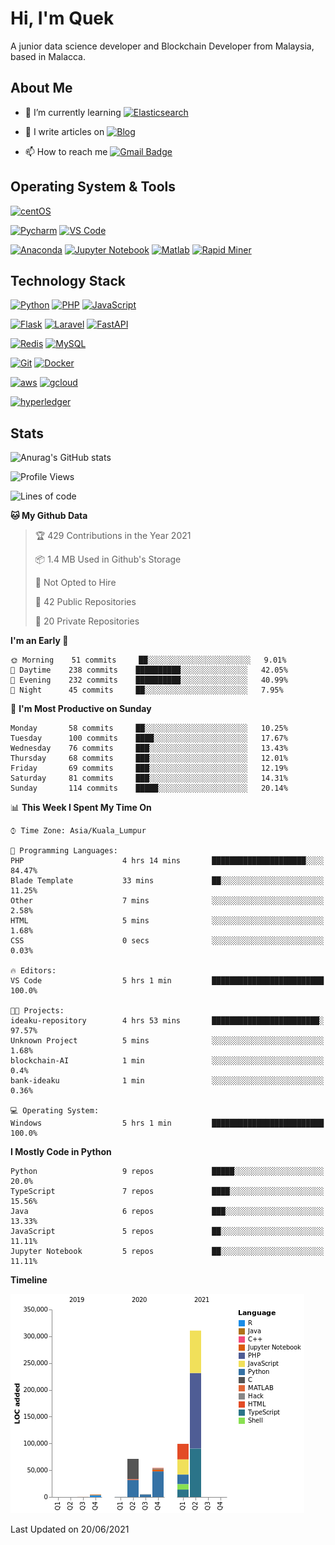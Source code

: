 # Hi, I'm Quek

A junior data science developer and Blockchain Developer from Malaysia, based in Malacca.

## About Me

- 🌱 I’m currently learning [![Elasticsearch](https://img.shields.io/badge/-docker-005571?style=for-the-badge&logo=docker&logoColor=ffffff)](https://www.docker.com/)

- 📝 I write articles on [![Blog](https://img.shields.io/badge/-medium-ffffff?style=for-the-badge&logo=medium&logoColor=000000)](https://medium.com/)

- 📫 How to reach me [![Gmail Badge](https://img.shields.io/badge/-gmail-c14438?style=for-the-badge&logo=Gmail&logoColor=ffffff)](mailto:qyaojing@gmail.com) 

## Operating System & Tools

[![centOS](https://img.shields.io/badge/CentOS-7.0-blue?style=flat-square&logo=CentOS&logoColor=262577)](https://www.centos.org/)

[![Pycharm](https://img.shields.io/badge/IDE-PyCharm-yellow?style=flat-square&logo=JetBrains)](https://www.jetbrains.com/pycharm/)
[![VS Code](https://img.shields.io/badge/IDE-VSCode-%23007ACC?style=flat-square&logo=Visual-studio-code)](https://code.visualstudio.com/)

[![Anaconda](https://img.shields.io/badge/DS_IDE-anaconda-%23007ACC?style=flat-square&logo=anaconda)](https://www.anaconda.com/)
[![Jupyter Notebook](https://img.shields.io/badge/DS_IDE-JupyterNotebook-%23007ACC?style=flat-square&logo=jupyter)](https://jupyter.org/)
[![Matlab](https://img.shields.io/badge/DS_IDE-Matlab-%23007ACC?style=flat-square&logo=matlab)](https://www.mathworks.com/products/matlab.html)
[![Rapid Miner](https://img.shields.io/badge/DS_IDE-RapidMiner-%23007ACC?style=flat-square&logo=rapidminer)](https://rapidminer.com/)

## Technology Stack

[![Python](https://img.shields.io/badge/-Python-3776AB?style=flat-square&logo=python&logoColor=ffffff)](https://www.python.org/)
[![PHP](https://img.shields.io/badge/-php-00ADD8?style=flat-square&logo=go&logoColor=ffffff)](https://www.php.net/)
[![JavaScript](https://img.shields.io/badge/-JavaScript-%23F7DF1C?style=flat-square&logo=javascript&logoColor=000000&labelColor=%23F7DF1C&color=%23FFCE5A)](https://www.javascript.com/)

[![Flask](https://img.shields.io/badge/-Flask-000000?style=flat-square&logo=Flask&logoColor=ffffff)](https://flask.palletsprojects.com/)
[![Laravel](https://img.shields.io/badge/-Laravel-000000?style=flat-square&logo=Laravel&logoColor=ff2d20)](https://laravel.com/)
[![FastAPI](https://img.shields.io/badge/-FastAPI-ffffff?style=flat-square&logo=FastAPI&logoColor=009688)](https://fastapi.tiangolo.com/)

[![Redis](https://img.shields.io/badge/-Redis-DC382D?style=flat-square&logo=Redis&logoColor=ffffff)](https://redis.io/)
[![MySQL](https://img.shields.io/badge/-MySQL-4479A1?style=flat-square&logo=MySQL&logoColor=ffffff)](https://www.mysql.com/)


[![Git](https://img.shields.io/badge/-Git-%23F05032?style=flat-square&logo=git&logoColor=%23ffffff)](https://git-scm.com/)
[![Docker](https://img.shields.io/badge/-Docker-2496ED?style=flat-square&logo=docker&logoColor=ffffff)](https://www.docker.com/)


[![aws](https://img.shields.io/badge/-amazonaws-%23F05032?style=flat-square&logo=amazon-aws&logoColor=%23ffffff)](https://git-scm.com/)
[![gcloud](https://img.shields.io/badge/-googlecloud-4285f4?style=flat-square&logo=google-cloud&logoColor=ffffff)](https://www.docker.com/)

[![hyperledger](https://img.shields.io/badge/-hyperledger-f9f8f8?style=flat-square&logo=hyperledger&logoColor=373737)](https://www.hyperledger.org/use/fabric/)

## Stats

![Anurag's GitHub stats](https://github-readme-stats.vercel.app/api?username=Skyquek&count_private=true&show_icons=true&theme=tokyonight)

<!--START_SECTION:waka-->
![Profile Views](http://img.shields.io/badge/Profile%20Views-151-blue)

![Lines of code](https://img.shields.io/badge/From%20Hello%20World%20I%27ve%20Written-554030%20lines%20of%20code-blue)

**🐱 My Github Data** 

> 🏆 429 Contributions in the Year 2021
 > 
> 📦 1.4 MB Used in Github's Storage 
 > 
> 🚫 Not Opted to Hire
 > 
> 📜 42 Public Repositories 
 > 
> 🔑 20 Private Repositories  
 > 
**I'm an Early 🐤** 

```text
🌞 Morning    51 commits     ██░░░░░░░░░░░░░░░░░░░░░░░   9.01% 
🌆 Daytime    238 commits    ██████████░░░░░░░░░░░░░░░   42.05% 
🌃 Evening    232 commits    ██████████░░░░░░░░░░░░░░░   40.99% 
🌙 Night      45 commits     ██░░░░░░░░░░░░░░░░░░░░░░░   7.95%

```
📅 **I'm Most Productive on Sunday** 

```text
Monday       58 commits     ██░░░░░░░░░░░░░░░░░░░░░░░   10.25% 
Tuesday      100 commits    ████░░░░░░░░░░░░░░░░░░░░░   17.67% 
Wednesday    76 commits     ███░░░░░░░░░░░░░░░░░░░░░░   13.43% 
Thursday     68 commits     ███░░░░░░░░░░░░░░░░░░░░░░   12.01% 
Friday       69 commits     ███░░░░░░░░░░░░░░░░░░░░░░   12.19% 
Saturday     81 commits     ███░░░░░░░░░░░░░░░░░░░░░░   14.31% 
Sunday       114 commits    █████░░░░░░░░░░░░░░░░░░░░   20.14%

```


📊 **This Week I Spent My Time On** 

```text
⌚︎ Time Zone: Asia/Kuala_Lumpur

💬 Programming Languages: 
PHP                      4 hrs 14 mins       █████████████████████░░░░   84.47% 
Blade Template           33 mins             ██░░░░░░░░░░░░░░░░░░░░░░░   11.25% 
Other                    7 mins              ░░░░░░░░░░░░░░░░░░░░░░░░░   2.58% 
HTML                     5 mins              ░░░░░░░░░░░░░░░░░░░░░░░░░   1.68% 
CSS                      0 secs              ░░░░░░░░░░░░░░░░░░░░░░░░░   0.03%

🔥 Editors: 
VS Code                  5 hrs 1 min         █████████████████████████   100.0%

🐱‍💻 Projects: 
ideaku-repository        4 hrs 53 mins       ████████████████████████░   97.57% 
Unknown Project          5 mins              ░░░░░░░░░░░░░░░░░░░░░░░░░   1.68% 
blockchain-AI            1 min               ░░░░░░░░░░░░░░░░░░░░░░░░░   0.4% 
bank-ideaku              1 min               ░░░░░░░░░░░░░░░░░░░░░░░░░   0.36%

💻 Operating System: 
Windows                  5 hrs 1 min         █████████████████████████   100.0%

```

**I Mostly Code in Python** 

```text
Python                   9 repos             █████░░░░░░░░░░░░░░░░░░░░   20.0% 
TypeScript               7 repos             ████░░░░░░░░░░░░░░░░░░░░░   15.56% 
Java                     6 repos             ███░░░░░░░░░░░░░░░░░░░░░░   13.33% 
JavaScript               5 repos             ██░░░░░░░░░░░░░░░░░░░░░░░   11.11% 
Jupyter Notebook         5 repos             ██░░░░░░░░░░░░░░░░░░░░░░░   11.11%

```


**Timeline**

![Chart not found](https://raw.githubusercontent.com/Skyquek/Skyquek/main/charts/bar_graph.png) 


 Last Updated on 20/06/2021
<!--END_SECTION:waka-->

<!--
**cxyfreedom/cxyfreedom** is a ✨ _special_ ✨ repository because its `README.md` (this file) appears on your GitHub profile.

Here are some ideas to get you started:

- 🔭 I’m currently working on ...
- 🌱 I’m currently learning ...
- 👯 I’m looking to collaborate on ...
- 🤔 I’m looking for help with ...
- 💬 Ask me about ...
- 📫 How to reach me: ...
- 😄 Pronouns: ...
- ⚡ Fun fact: ...
-->
